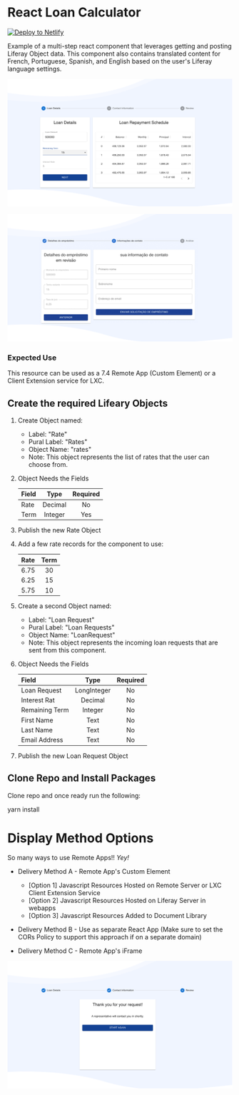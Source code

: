 # React Loan Calculator

[![Deploy to
Netlify](https://www.netlify.com/img/deploy/button.svg)](https://app.netlify.com/start/deploy?repository=https://github.com/weskempa-liferay/react-loan-calculator)

Example of a multi-step react component that leverages getting and posting Liferay Object data. This component also contains translated content for French, Portuguese, Spanish, and English based on the user's Liferay language settings.

![Component Outcomes 1](./screenshots/img-1.png)

![Component Outcomes 2](./screenshots/img-2.png)

### Expected Use
This resource can be used as a 7.4 Remote App (Custom Element) or a Client Extension service for LXC.

## Create the required Lifeary Objects

1. Create Object named:

    * Label: "Rate"
    * Pural Label: "Rates"
    * Object Name: "rates"
    * Note: This object represents the list of rates that the user can choose from.

2. Object Needs the Fields

    | Field  |  Type     | Required  |
    | :---   |   :----:  |  :----:   |
    | Rate   | Decimal   | No        |
    | Term   | Integer   | Yes       |

3. Publish the new Rate Object

4. Add a few rate records for the component to use:

    | Rate   | Term      |
    | :---   |   :----:  |
    | 6.75   | 30        |
    | 6.25   | 15        |
    | 5.75   | 10        |

5. Create a second Object named:

    * Label: "Loan Request"
    * Pural Label: "Loan Requests"
    * Object Name: "LoanRequest"
    * Note: This object represents the incoming loan requests that are sent from this component.

6. Object Needs the Fields

    | Field          |  Type       | Required  |
    | :---           |   :----:    |  :----:   |
    | Loan Request   | LongInteger | No        |
    | Interest Rat   | Decimal     | No        |
    | Remaining Term | Integer     | No        |
    | First Name     | Text        | No        |
    | Last Name      | Text        | No        |
    | Email Address  | Text        | No        |

6. Publish the new Loan Request Object


## Clone Repo and Install Packages
Clone repo and once ready run the following:

yarn install

# Display Method Options

So many ways to use Remote Apps!! *Yey!*

  * Delivery Method A - Remote App's Custom Element
  
     * [Option 1] Javascript Resources Hosted on Remote Server or LXC Client Extension Service
     * [Option 2] Javascript Resources Hosted on Liferay Server in webapps
     * [Option 3] Javascript Resources Added to Document Library
     
  * Delivery Method B - Use as separate React App (Make sure to set the CORs Policy to support this approach if on a separate domain) 
  * Delivery Method C - Remote App's iFrame 

![Component Outcomes 3](./screenshots/img-3.png)
